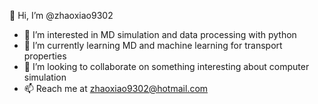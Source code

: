  👋 Hi, I’m @zhaoxiao9302
- 👀 I’m interested in MD simulation and data processing with python
- 🌱 I’m currently learning MD and machine learning for transport properties
- 💞️ I’m looking to collaborate on something interesting about computer simulation
- 📫 Reach me at zhaoxiao9302@hotmail.com

<!---
zhaoxiao9302/zhaoxiao9302 is a ✨ special ✨ repository because its `README.md` (this file) appears on your GitHub profile.
You can click the Preview link to take a look at your changes.
--->
